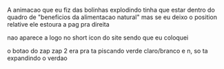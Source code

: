 A animacao que eu fiz das bolinhas explodindo tinha que estar dentro do quadro de "beneficios da alimentacao natural" mas se eu deixo o position relative ele estoura a pag pra direita

nao aparece a logo no short icon do site sendo que eu coloquei 

o botao do zap zap 2 era pra ta piscando verde claro/branco e n, so ta expandindo o verdao 
